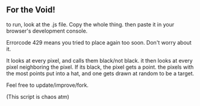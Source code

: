 For the Void!
-------

to run, look at the .js file. Copy the whole thing. then paste it in your browser's development console.

Errorcode 429 means you tried to place again too soon. Don't worry about it.


It looks at every pixel, and calls them black/not black. 
it then looks at every pixel neighboring the pixel. If its black, the pixel gets a point.
the pixels with the most points put into a hat, and one gets drawn at random to be a target.

Feel free to update/improve/fork.

(This script is chaos atm)